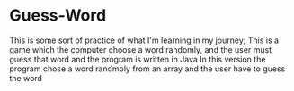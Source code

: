# Guess-Word
This is some sort of practice of what I'm learning in my journey;
This is a game which the computer choose a word randomly, and the user must guess that word and the program is written in Java
In this version the program chose a word randmoly from an array and the user have to guess the word
